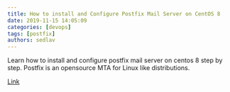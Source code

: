 ```yaml
---
title: How to install and Configure Postfix Mail Server on CentOS 8
date: 2019-11-15 14:05:09
categories: [devops]
tags: [postfix]
authors: sedlav
---
```


Learn how to install and configure postfix mail server on centos 8 step by step. Postfix is an opensource MTA for Linux like distributions.

[Link](https://www.linuxtechi.com/install-configure-postfix-mailserver-centos-8/)
